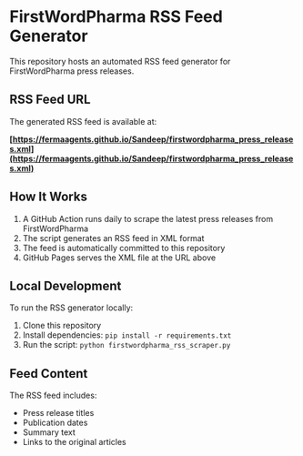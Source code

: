 # FirstWordPharma RSS Feed Generator

This repository hosts an automated RSS feed generator for FirstWordPharma press releases.

## RSS Feed URL

The generated RSS feed is available at:

**[https://fermaagents.github.io/Sandeep/firstwordpharma_press_releases.xml](https://fermaagents.github.io/Sandeep/firstwordpharma_press_releases.xml)**

## How It Works

1. A GitHub Action runs daily to scrape the latest press releases from FirstWordPharma
2. The script generates an RSS feed in XML format
3. The feed is automatically committed to this repository
4. GitHub Pages serves the XML file at the URL above

## Local Development

To run the RSS generator locally:

1. Clone this repository
2. Install dependencies: `pip install -r requirements.txt`
3. Run the script: `python firstwordpharma_rss_scraper.py`

## Feed Content

The RSS feed includes:
- Press release titles
- Publication dates
- Summary text
- Links to the original articles